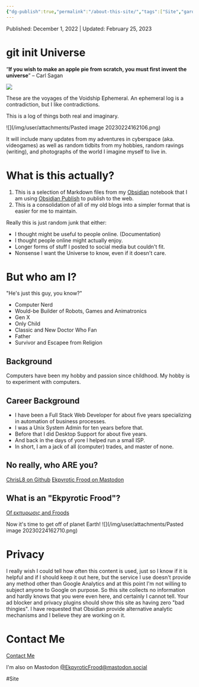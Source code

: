 ```yaml
---
{"dg-publish":true,"permalink":"/about-this-site/","tags":["Site","gardenEntry"]}
---
```


Published: December 1, 2022 | Updated: February 25, 2023
# git init Universe
“**If you wish to make an apple pie from scratch, you must first invent the universe**” – Carl Sagan

![](/img/user/attachments/2016-08-21-16.36.41.jpg)

These are the voyages of the Voidship Ephemeral. An ephemeral log is a contradiction, but I like contradictions.

This is a log of things both real and imaginary.

![](/img/user/attachments/Pasted image 20230224162106.png)

It will include many updates from my adventures in cyberspace (aka. videogames) as well as random tidbits from my hobbies, random ravings (writing), and photographs of the world I imagine myself to live in.

# What is this actually?

1. This is a selection of Markdown files from my [Obsidian](https://obsidian.md/) notebook that I am using [Obsidian Publish](https://obsidian.md/publish) to publish to the web.
2. This is a consolidation of all of my old blogs into a simpler format that is easier for me to maintain.

Really this is just random junk that either:
 - I thought might be useful to people online. (Documentation)
 - I thought people online might actually enjoy.
 - Longer forms of stuff I posted to social media but couldn't fit.
 - Nonsense I want the Universe to know, even if it doesn't care.

# But who am I?
"He's just this guy, you know?"
 - Computer Nerd
 - Would-be Builder of Robots, Games and Animatronics
 - Gen X
 - Only Child
 - Classic and New Doctor Who Fan
 - Father
 - Survivor and Escapee from Religion

## Background
Computers have been my hobby and passion since childhood. My hobby is to experiment with computers.

## Career Background
 - I have been a Full Stack Web Developer for about five years specializing in automation of business processes.
 - I was a Unix System Admin for ten years before that.
 - Before that I did Desktop Support for about five years. 
 - And back in the days of yore I helped run a small ISP.
 - In short, I am a jack of all (computer) trades, and master of none.

## No really, who ARE you?

[ChrisL8 on Github](https://github.com/chrisl8)
[Ekpyrotic Frood on Mastodon](https://mastodon.social/@EkpyroticFrood)

## What is an "Ekpyrotic Frood"?

[Of εκπυρωσις and Froods](Of%20εκπυρωσις%20and%20Froods.md)

Now it's time to get off of planet Earth!
![](/img/user/attachments/Pasted image 20230224162710.png)

# Privacy
I really wish I could tell how often this content is used, just so I know if it is helpful and if I should keep it out here, but the service I use doesn't provide any method other than Google Analytics and at this point I'm not willing to subject anyone to Google on purpose.
So this site collects no information and hardly knows that you were even here, and certainly I cannot tell. Your ad blocker and privacy plugins should show this site as having zero "bad thingies".
I have requested that Obsidian provide alternative analytic mechanisms and I believe they are working on it.

# Contact Me
[Contact Me](Contact%20Me.md)

I'm also on Mastodon
<a rel="me" href="https://mastodon.social/@EkpyroticFrood">@EkpyroticFrood@mastodon.social</a>

#Site 